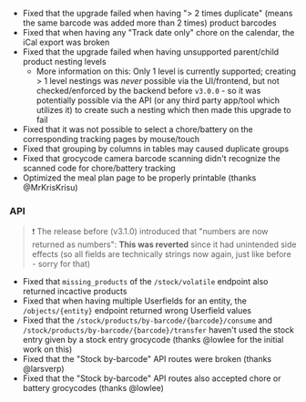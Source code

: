 - Fixed that the upgrade failed when having "> 2 times duplicate" (means the same barcode was added more than 2 times) product barcodes
- Fixed that when having any "Track date only" chore on the calendar, the iCal export was broken
- Fixed that the upgrade failed when having unsupported parent/child product nesting levels
  - More information on this: Only 1 level is currently supported; creating > 1 level nestings was _never_ possible via the UI/frontend, but not checked/enforced by the backend before `v3.0.0` - so it was potentially possible via the API (or any third party app/tool which utilizes it) to create such a nesting which then made this upgrade to fail
- Fixed that it was not possible to select a chore/battery on the corresponding tracking pages by mouse/touch
- Fixed that grouping by columns in tables may caused duplicate groups
- Fixed that grocycode camera barcode scanning didn't recognize the scanned code for chore/battery tracking
- Optimized the meal plan page to be properly printable (thanks @MrKrisKrisu)

### API
> ❗ The release before (v3.1.0) introduced that "numbers are now returned as numbers": **This was reverted** since it had unintended side effects (so all fields are technically strings now again, just like before - sorry for that)
- Fixed that `missing_products` of the `/stock/volatile` endpoint also returned incactive products
- Fixed that when having multiple Userfields for an entity, the `/objects/{entity}` endpoint returned wrong Userfield values
- Fixed that the `/stock/products/by-barcode/{barcode}/consume` and `/stock/products/by-barcode/{barcode}/transfer` haven't used the stock entry given by a stock entry grocycode (thanks @lowlee for the initial work on this)
- Fixed that the "Stock by-barcode" API routes were broken (thanks @larsverp)
- Fixed that the "Stock by-barcode" API routes also accepted chore or battery grocycodes (thanks @lowlee)
